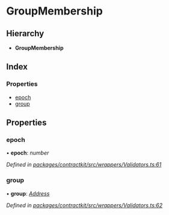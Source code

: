 # GroupMembership

## Hierarchy

* **GroupMembership**

## Index

### Properties

* [epoch](../interfaces/_wrappers_validators_.groupmembership.md#epoch)
* [group](../interfaces/_wrappers_validators_.groupmembership.md#group)

## Properties

### epoch

• **epoch**: _number_

_Defined in_ [_packages/contractkit/src/wrappers/Validators.ts:61_](https://github.com/celo-org/celo-monorepo/blob/master/packages/contractkit/src/wrappers/Validators.ts#L61)

### group

• **group**: [_Address_](_base_.md#address)

_Defined in_ [_packages/contractkit/src/wrappers/Validators.ts:62_](https://github.com/celo-org/celo-monorepo/blob/master/packages/contractkit/src/wrappers/Validators.ts#L62)

